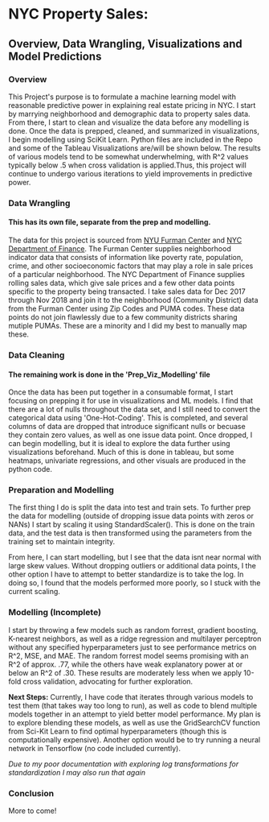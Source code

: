 # NYC Property Sales:
## Overview, Data Wrangling, Visualizations and Model Predictions

### Overview
This Project's purpose is to formulate a machine learning model with reasonable predictive power in explaining real estate pricing in NYC.
I start by marrying neighborhood and demographic data to property sales data. From there, I start to clean and visualize the data before any modelling is done. Once the data is prepped, cleaned, and summarized in visualizations, I begin modelling using SciKit Learn. Python files are included in the Repo and some of the Tableau Visualizations are/will be shown below. The results of various models tend to be somewhat underwhelming, with R^2 values typically below .5 when cross validation is applied.Thus, this project will continue to undergo various iterations to yield improvements in predictive power.

### Data Wrangling
#### This has its own file, separate from the prep and modelling.
The data for this project is sourced from [NYU Furman Center](http://furmancenter.org/neighborhoods) and [NYC Department of Finance](https://www1.nyc.gov/site/finance/taxes/property-rolling-sales-data.page). The Furman Center supplies neighborhood indicator data that consists of information like poverty rate, population, crime, and other socioeconomic factors that may play a role in sale prices of a particular neighborhood. The NYC Department of Finance supplies rolling sales data, which give sale prices and a few other data points specific to the property being transacted. I take sales data for Dec 2017 through Nov 2018 and join it to the neighborhood (Community District) data from the Furman Center using Zip Codes and PUMA codes. These data points do not join flawlessly due to a few community districts sharing mutiple PUMAs. These are a minority and I did my best to manually map these.

### Data Cleaning 
#### The remaining work is done in the 'Prep_Viz_Modelling' file
Once the data has been put together in a consumable format, I start focusing on prepping it for use in visualizations and ML models. I find that there are a lot of nulls throughout the data set, and I still need to convert the categorical data using 'One-Hot-Coding'. This is completed, and several columns of data are dropped that introduce significant nulls or becuase they contain zero values, as well as one issue data point. Once dropped, I can begin modelling, but it is ideal to explore the data further using visualizations beforehand. Much of this is done in tableau, but some heatmaps, univariate regressions, and other visuals are produced in the python code. 


### Preparation and Modelling

The first thing I do is split the data into test and train sets. To further prep the data for modelling (outside of dropping issue data points with zeros or NANs) I start by scaling it using StandardScaler(). This is done on the train data, and the test data is then transformed using the parameters from the training set to maintain integrity. 

From here, I can start modelling, but I see that the data isnt near normal with large skew values. Without dropping outliers or additional data points, I the other option I have to attempt to better standardize is to take the log. In doing so, I found that the models performed more poorly, so I stuck with the current scaling.

### Modelling (Incomplete)

I start by throwing a few models such as random forrest, gradient boosting, K-nearest neighbors, as well as a ridge regression and multilayer perceptron without any specified hyperparameters just to see performance metrics on R^2, MSE, and MAE. The random forrest model seems promising with an R^2 of approx. .77, while the others have weak explanatory power at or below an R^2 of .30. These results are moderately less when we apply 10-fold cross validation, advocating for further exploration. 

**Next Steps:**
Currently, I have code that iterates through various models to test them (that takes way too long to run), as well as code to blend multiple models together in an attempt to yield better model performance. My plan is to explore blending these models, as well as use the GridSearchCV function from Sci-Kit Learn to find optimal hyperparameters (though this is computationally expensive). Another option would be to try running a neural network in Tensorflow (no code included currently).

*Due to my poor documentation with exploring log transformations for standardization I may also run that again*


### Conclusion

More to come!


